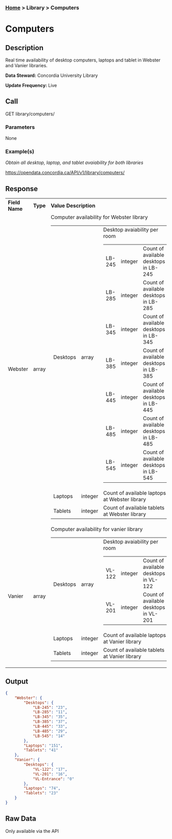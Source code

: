 ### [Home](../../README.md) > Library > Computers

# Computers


## Description
Real time availability of desktop computers, laptops and tablet in Webster and Vanier libraries.

**Data Steward:** Concordia University Library

**Update Frequency:** Live

## Call
GET library/computers/

### Parameters
None

### Example(s)
*Obtain all desktop, laptop, and tablet avaiability for both libraries*

https://opendata.concordia.ca/API/v1/library/computers/

## Response
<table>
    <tr>
        <td><b>Field Name</b></td>
        <td><b>Type</b></td>
        <td><b>Value Description</b></td>
    </tr>
    <tr>
        <td>Webster</td>
        <td>array</td>
        <td>
        Computer availability for Webster library
            <table>
                <tr>
                    <td>Desktops</td>
                    <td>array</td>
                    <td>
                    Desktop avaiability per room
                        <table>
                            <tr>
                                <td>LB-245</td>
                                <td>integer</td>
                                <td>Count of available desktops in LB-245</td>
                            </tr>
                            <tr>
                                <td>LB-285</td>
                                <td>integer</td>
                                <td>Count of available desktops in LB-285</td>
                            </tr>
                            <tr>
                                <td>LB-345</td>
                                <td>integer</td>
                                <td>Count of available desktops in LB-345</td>
                            </tr>
                            <tr>
                                <td>LB-385</td>
                                <td>integer</td>
                                <td>Count of available desktops in LB-385</td>
                            </tr>
                            <tr>
                                <td>LB-445</td>
                                <td>integer</td>
                                <td>Count of available desktops in LB-445</td>
                            </tr>
                            <tr>
                                <td>LB-485</td>
                                <td>integer</td>
                                <td>Count of available desktops in LB-485</td>
                            </tr>
                            <tr>
                                <td>LB-545</td>
                                <td>integer</td>
                                <td>Count of available desktops in LB-545</td>
                            </tr>
                        </table>
                    </td>
                </tr>
                <tr>
                    <td>Laptops</td>
                    <td>integer</td>
                    <td>Count of available laptops at Webster library</td>
                </tr>
                <tr>
                    <td>Tablets</td>
                    <td>integer</td>
                    <td>Count of available tablets at Webster library</td>
                </tr>
            </table>
        </td>
    </tr>
    <tr>
        <td>Vanier</td>
        <td>array</td>
        <td>
        Computer availability for vanier library
            <table>
                <tr>
                    <td>Desktops</td>
                    <td>array</td>
                    <td>
                    Desktop avaiability per room
                        <table>
                            <tr>
                                <td>VL-122</td>
                                <td>integer</td>
                                <td>Count of available desktops in VL-122</td>
                            </tr>
                            <tr>
                                <td>VL-201</td>
                                <td>integer</td>
                                <td>Count of available desktops in VL-201</td>
                            </tr>
                        </table>
                    </td>
                </tr>
                <tr>
                    <td>Laptops</td>
                    <td>integer</td>
                    <td>Count of available laptops at Vanier library</td>
                </tr>
                <tr>
                    <td>Tablets</td>
                    <td>integer</td>
                    <td>Count of available tablets at Vanier library</td>
                </tr>
            </table>
        </td>
    </tr>
</table>

## Output
```JSON
{
    "Webster": {
        "Desktops": {
            "LB-245": "23",
            "LB-285": "11",
            "LB-345": "35",
            "LB-385": "37",
            "LB-445": "33",
            "LB-485": "29",
            "LB-545": "14"
        },
        "Laptops": "151",
        "Tablets": "41"
    },
    "Vanier": {
        "Desktops": {
            "VL-122": "17",
            "VL-201": "16",
            "VL-Entrance": "0"
        },
        "Laptops": "74",
        "Tablets": "23"
    }
}
```

## Raw Data
Only available via the API
